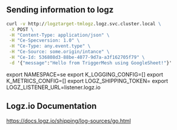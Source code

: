 

## Sending information to logz

```cmd
curl -v http://logztarget-tmlogz.logz.svc.cluster.local \
 -X POST \
 -H "Content-Type: application/json" \
 -H "Ce-Specversion: 1.0" \
 -H "Ce-Type: any.event.type" \
 -H "Ce-Source: some.origin/intance" \
 -H "Ce-Id: 536808d3-88be-4077-9d7a-a3f162705f79" \
 -d '{"message":"Hello from TriggerMesh using GoogleSheet!"}'
 ```

export NAMESPACE=se
export K_LOGGING_CONFIG=[]
export K_METRICS_CONFIG=[]
export LOGZ_SHIPPING_TOKEN=
export LOGZ_LISTENER_URL=listener.logz.io


## Logz.io Documentation

https://docs.logz.io/shipping/log-sources/go.html

